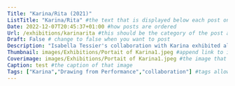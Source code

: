 ```yaml
---
Title: "Karina/Rita (2021)"
ListTitle: "Karina/Rita" #the text that is displayed below each post on the list pages
Date: 2022-12-07T20:45:37+01:00 #how posts are ordered 
Url: /exhibitions/karinarita #this should be the category of the post and then the file name e.g. /print/printfilename
Draft: False # change to false when you want to post
Description: "Isabella Tessier's collaboration with Karina exhibited alongside Madeleine Wynne's devotional relationship to Rita in this dual exhibition" #Description of the post
Thumbnail: images/Exhibitions/Portait of Karina1.jpeg #append link to image that will be shown on the list page
Coverimage: images/Exhibitions/Portait of Karina1.jpeg #the image that will be displayed at the top of the post
Caption: test #the caption of that image
Tags: ["Karina","Drawing from Performance","collaboration"] #tags allow related content to be grouped together, add more by adding a comma to the latest tag
---
```


